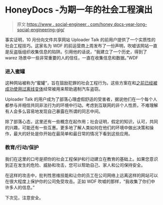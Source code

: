 # HoneyDocs -为期一年的社会工程演出

> 原文:[https://www . social-engineer . com/honey docs-year-long-social-engineering-gig/](https://www.social-engineer.com/honeydocs-year-long-social-engineering-gig/)

事实证明，10 月份向文件共享网站 Uploader Talk 的前用户提供了一个实质性的社会工程技巧。这家名为 WDF 的前运营商上周发布了一份声明，吹嘘该网站一直是反盗版组织收集信息的陷阱。引用他的话说，“我建立了一个历史，得到了 warez 场景中一些非常重要的人的信任，一直在收集信息和数据。”WDF

### **进入蜜罐**

这种网站被称为“蜜罐”，旨在鼓励犯罪的社会工程行为。这些方案在和[之前已经被成功使用过](https://www.cleveland.com/metro/index.ssf/2013/09/ohio_highway_patrol_joins_with.html)[离线变体](https://www.technologyreview.com/2013/05/08/16063/honeypots-lure-industrial-hackers-into-the-open/)经常被用来帮助遏制汽车盗窃。

Uploader Talk 的用户成为了部落心理虚假舒适的受害者，据说他们在一个每个人都参与并相信共同非法行为的环境中行动。考虑到互联网的非个人性质，不难理解有人会多么容易地发现自己暴露在所谓的同志中间。

除了部落心态，这里还有一些概念在起作用；社会证明，假定的知识，认可，共同的兴趣，可能还有一些互惠。更多地了解人类如何在他们的环境中做出决策和操作，最大的好处是你开始在最简单和最日常的情况下看到这些应用。

### **教育/行动/保护**

我们在这里的口号是把你的社会工程保护和行动建立在教育的基础上。如果您意识到正在发生的危险、威胁和攻击，您可以帮助自己、家人和公司保持安全。

在这样的攻击中，批判性思维技能和让你的员工在公司网络上远离这样的网站可以在很大程度上保护你的公司免受攻击。正如 WDF 吹嘘的那样，“我收集了你们中许多人的信息。”

下次见，注意安全。